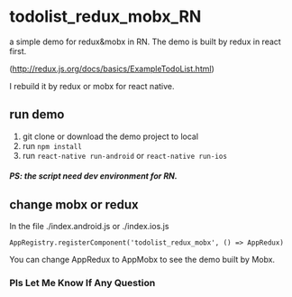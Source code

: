 # todolist_redux_mobx_RN
a simple demo for redux&mobx in RN.
The demo is built by redux in react first.

(http://redux.js.org/docs/basics/ExampleTodoList.html)

I rebuild it by redux or mobx for react native.

## run demo
1. git clone or download the demo project to local
2. run `npm install`
3. run `react-native run-android` or `react-native run-ios`
##### PS: the script need dev environment for RN.

## change mobx or redux 
 In the file ./index.android.js or ./index.ios.js 
 
 ```AppRegistry.registerComponent('todolist_redux_mobx', () => AppRedux)```
 
 You can change AppRedux to AppMobx to see the demo built by Mobx.
 
 ### Pls Let Me Know If Any Question
